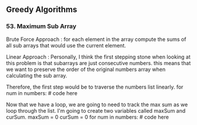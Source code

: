 ## Greedy Algorithms
### 53. Maximum Sub Array
Brute Force Approach : 
for each element in the array compute the sums of all sub arrays that would use the current element. 

Linear Approach : 
Personally, I think the first stepping stone when looking at this problem is that subarrays are just consecutive numbers. this means that we want to preserve the order of the original numbers array when calculating the sub array.

Therefore, the first step would be to traverse the numbers list linearly. 
        for num in numbers:
            # code here

Now that we have a loop, we are going to need to track the max sum as we loop through the list. I'm going to create two variables called maxSum and curSum.
        maxSum = 0
        curSum = 0
        for num in numbers: 
            # code here